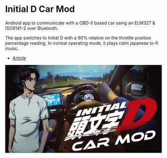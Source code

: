# Initial D Car Mod

Android app to communicate with a OBD-II based car using an ELM327 & ISO9141-2 over Bluetooth.

The app switches to Initial D with a 90% relative on the throttle position percentage reading. In normal operating mode, it plays calm japanese lo-fi music.

* [Article](https://medium.com/@Scout_IRE/eurobeat-pedal-mod-5b54c0555432?source=friends_link&sk=b813c49d812ebd0fff1caab8e7be0388)

![](initial-d-thumb.png)
